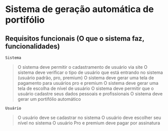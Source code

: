 # Sistema de geração automática de portifólio

## Requisitos funcionais (O que o sistema faz, funcionalidades)

`Sistema` 

> O sistema deve permitir o cadastramento de usuário via site
> O sistema deve verificar o tipo de usuário que está entrando no sistema (usuário padrão, pro, premium)
> O sistema deve gerar uma tela de pagamento para usuários pro e premium
> O sistema deve gerar uma tela de escolha de nível de usuário
> O sistema deve permitir que o usuário cadastre seus dados pessoais e profissionais
> O sistema deve gerar um portifólio automático

`Usuário`

> O usuário deve se cadastrar no sistema
> O usuário deve escolher seu nível no sistema
> O usuário Pro e premium deve pagar por assinatura

